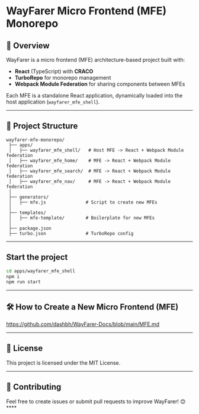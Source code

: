 # WayFarer Micro Frontend (MFE) Monorepo

## 🚀 Overview

WayFarer is a micro frontend (MFE) architecture-based project built with:

- **React** (TypeScript) with **CRACO**
- **TurboRepo** for monorepo management
- **Webpack Module Federation** for sharing components between MFEs

Each MFE is a standalone React application, dynamically loaded into the host application (`wayfarer_mfe_shell`).

---

## 📂 Project Structure

```
wayfarer-mfe-monorepo/
 ├── apps/
 │   ├── wayfarer_mfe_shell/   # Host MFE -> React + Webpack Module federation
 │   ├── wayfarer_mfe_home/    # MFE -> React + Webpack Module federation
 │   ├── wayfarer_mfe_search/  # MFE -> React + Webpack Module federation
 │   ├── wayfarer_mfe_nav/     # MFE -> React + Webpack Module federation
 │
 ├── generators/
 │   ├── mfe.js               # Script to create new MFEs
 │
 ├── templates/
 │   ├── mfe-template/        # Boilerplate for new MFEs
 │
 ├── package.json
 ├── turbo.json               # TurboRepo config
```

---
## Start the project
```sh
cd apps/wayfarer_mfe_shell
npm i
npm run start
```

---

## 🛠️ How to Create a New Micro Frontend (MFE)
https://github.com/dashbh/WayFarer-Docs/blob/main/MFE.md

---

## 📜 License

This project is licensed under the MIT License.

---

## 🤝 Contributing

Feel free to create issues or submit pull requests to improve WayFarer! 😊****
